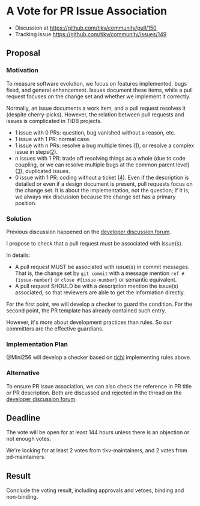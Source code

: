 # A Vote for PR Issue Association

* Discussion at https://github.com/tikv/community/pull/150
* Tracking issue https://github.com/tikv/community/issues/149

## Proposal

### Motivation

To measure software evolution, we focus on features implemented, bugs fixed, and general enhancement. Issues document these items, while a pull request focuses on the change set and whether we implement it correctly.

Normally, an issue documents a work item, and a pull request resolves it (despite cherry-picks). However, the relation between pull requests and issues is complicated in TiDB projects.

* 1 issue with 0 PRs: question, bug vanished without a reason, etc. 
* 1 issue with 1 PR: normal case. 
* 1 issue with n PRs: resolve a bug multiple times ([1](https://github.com/pingcap/tidb/issues/24679)), or resolve a complex issue in steps([2](https://github.com/pingcap/tidb/issues/27652)).
* n issues with 1 PR: trade off resolving things as a whole (due to code coupling, or we can resolve multiple bugs at the common parent level) ([3](https://github.com/pingcap/tidb/pull/27697)), duplicated issues. 
* 0 issue with 1 PR: coding without a ticket ([4](https://github.com/pingcap/tidb/pull/23022)). Even if the description is detailed or even if a design document is present, pull requests focus on the change set. It is about the implementation, not the question; if it is, we always mix discussion because the change set has a primary position. 

### Solution

Previous discussion happened on the [developer discussion forum](https://internals.tidb.io/t/topic/409).

I propose to check that a pull request must be associated with issue(s).

In details:

* A pull request MUST be associated with issue(s) in commit messages. That is, the change set by `git commit` with a message mention `ref #{issue-number}` or `close #{issue-number}` or semantic equivalent.
* A pull request SHOULD be with a description mention the issue(s) associated, so that reviewers are able to get the information directly.

For the first point, we will develop a checker to guard the condition. For the second point, the PR template has already contained such entry.

However, it's more about development practices than rules. So our committers are the effective guardians.

### Implementation Plan

@Mini256 will develop a checker based on [tichi](https://github.com/ti-community-infra/tichi) implementing rules above.

### Alternative

To ensure PR issue association, we can also check the reference in PR title or PR description. Both are discussed and rejected in the thread on the [developer discussion forum](https://internals.tidb.io/t/topic/409).

## Deadline

The vote will be open for at least 144 hours unless there is an objection or not enough votes.

We're looking for at least 2 votes from tikv-maintainers, and 2 votes from pd-maintainers.

## Result

Conclude the voting result, including approvals and vetoes, binding and non-binding.
